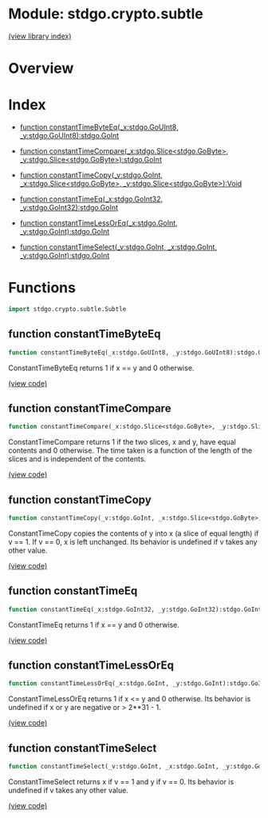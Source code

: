 # Module: stdgo.crypto.subtle


[(view library index)](../../stdgo.md)


# Overview


 


# Index


- [function constantTimeByteEq\(\_x:stdgo.GoUInt8, \_y:stdgo.GoUInt8\):stdgo.GoInt](<#function-constanttimebyteeq>)

- [function constantTimeCompare\(\_x:stdgo.Slice\<stdgo.GoByte\>, \_y:stdgo.Slice\<stdgo.GoByte\>\):stdgo.GoInt](<#function-constanttimecompare>)

- [function constantTimeCopy\(\_v:stdgo.GoInt, \_x:stdgo.Slice\<stdgo.GoByte\>, \_y:stdgo.Slice\<stdgo.GoByte\>\):Void](<#function-constanttimecopy>)

- [function constantTimeEq\(\_x:stdgo.GoInt32, \_y:stdgo.GoInt32\):stdgo.GoInt](<#function-constanttimeeq>)

- [function constantTimeLessOrEq\(\_x:stdgo.GoInt, \_y:stdgo.GoInt\):stdgo.GoInt](<#function-constanttimelessoreq>)

- [function constantTimeSelect\(\_v:stdgo.GoInt, \_x:stdgo.GoInt, \_y:stdgo.GoInt\):stdgo.GoInt](<#function-constanttimeselect>)

# Functions


```haxe
import stdgo.crypto.subtle.Subtle
```


## function constantTimeByteEq


```haxe
function constantTimeByteEq(_x:stdgo.GoUInt8, _y:stdgo.GoUInt8):stdgo.GoInt
```


ConstantTimeByteEq returns 1 if x == y and 0 otherwise. 


[\(view code\)](<./Subtle.hx#L39>)


## function constantTimeCompare


```haxe
function constantTimeCompare(_x:stdgo.Slice<stdgo.GoByte>, _y:stdgo.Slice<stdgo.GoByte>):stdgo.GoInt
```


ConstantTimeCompare returns 1 if the two slices, x and y, have equal contents and 0 otherwise. The time taken is a function of the length of the slices and is independent of the contents. 


[\(view code\)](<./Subtle.hx#L16>)


## function constantTimeCopy


```haxe
function constantTimeCopy(_v:stdgo.GoInt, _x:stdgo.Slice<stdgo.GoByte>, _y:stdgo.Slice<stdgo.GoByte>):Void
```


ConstantTimeCopy copies the contents of y into x \(a slice of equal length\) if v == 1. If v == 0, x is left unchanged. Its behavior is undefined if v takes any other value. 


[\(view code\)](<./Subtle.hx#L53>)


## function constantTimeEq


```haxe
function constantTimeEq(_x:stdgo.GoInt32, _y:stdgo.GoInt32):stdgo.GoInt
```


ConstantTimeEq returns 1 if x == y and 0 otherwise. 


[\(view code\)](<./Subtle.hx#L45>)


## function constantTimeLessOrEq


```haxe
function constantTimeLessOrEq(_x:stdgo.GoInt, _y:stdgo.GoInt):stdgo.GoInt
```


ConstantTimeLessOrEq returns 1 if x \<= y and 0 otherwise. Its behavior is undefined if x or y are negative or \> 2\*\*31 \- 1. 


[\(view code\)](<./Subtle.hx#L70>)


## function constantTimeSelect


```haxe
function constantTimeSelect(_v:stdgo.GoInt, _x:stdgo.GoInt, _y:stdgo.GoInt):stdgo.GoInt
```


ConstantTimeSelect returns x if v == 1 and y if v == 0. Its behavior is undefined if v takes any other value. 


[\(view code\)](<./Subtle.hx#L33>)


